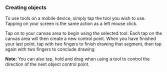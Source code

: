 ### Creating objects

To use tools on a mobile device, simply tap the tool you wish to use. Tapping on your screen is the same action as a left mouse click.

Tap on to your canvas area to begin using the selected tool. Each tap on the canvas area will then create a new control point. When you have finished your last point, tap with two fingers to finish drawing that segment, then tap again with two fingers to conclude drawing

**Note:** You can also tap, hold and drag when using a tool to control the direction of the next object control point.